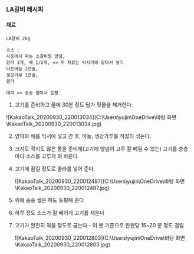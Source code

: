 ### LA갈비 레시피



#### 재료

~~~~
LA갈비 2kg

소스 : 
시중에서 파는 소갈비찜 양념, 
양파 1개, 배 1/2개, => 두 재료는 믹서기에 갈아서 넣기
다진마늘 2큰술, 
생강가루 1큰술, 
콜라

대파 => 송송 썰어서 토핑
~~~~

1. 고기를 준비하고 물에 30분 정도 담가 핏물을 제거한다.

![KakaoTalk_20200930_220013034](C:\Users\yujin\OneDrive\바탕 화면\KakaoTalk_20200930_220013034.jpg)

2. 양파와 배를 믹서에 넣고 간 후, 마늘, 생강가루를 적절히 섞는다.

3. 크지도 작지도 않은 통을 준비해(고기에 양념이 고루 잘 베일 수 있는) 고기를 층층 마다 소스를 고루게 펴 바른다.

4. 고기에 잠길 정도로 콜라를 넣어 준다.

   ![KakaoTalk_20200930_220012487](C:\Users\yujin\OneDrive\바탕 화면\KakaoTalk_20200930_220012487.jpg)

5. 위에 송송 썰은 파도 토핑해 준다

6. 하루 정도 소스가 잘 베이게 고기를 재운다

7. 고기가 완전히 익을 정도로 굽는다 - 이 팬 기준으로 한판당 15~20 분 정도 걸림

   ![KakaoTalk_20200930_220012803](C:\Users\yujin\OneDrive\바탕 화면\KakaoTalk_20200930_220012803.jpg)